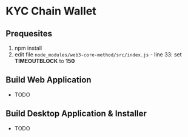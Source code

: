 # KYC Chain Wallet

## Prequesites
1. npm install
1. edit file ```node_modules/web3-core-method/src/index.js``` - line 33: set **TIMEOUTBLOCK** to **150**

## Build Web Application
* TODO

## Build Desktop Application & Installer
* TODO
